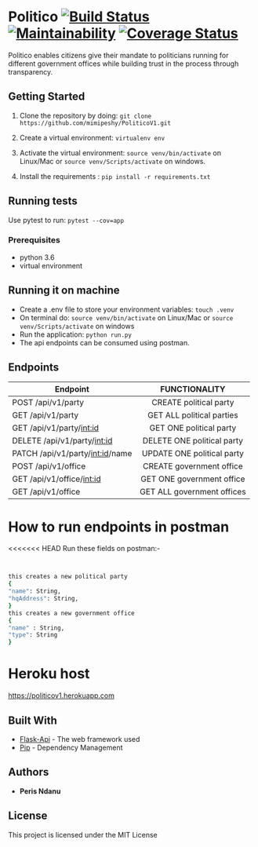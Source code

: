 # Politico       [![Build Status](https://travis-ci.org/mimipeshy/PoliticoV1.svg?branch=develop)](https://travis-ci.org/mimipeshy/PoliticoV1)   [![Maintainability](https://api.codeclimate.com/v1/badges/10436f3ef6f9d5bc5d88/maintainability)](https://codeclimate.com/github/mimipeshy/PoliticoV1/maintainability)  [![Coverage Status](https://coveralls.io/repos/github/mimipeshy/PoliticoV1/badge.svg?branch=develop)](https://coveralls.io/github/mimipeshy/PoliticoV1?branch=develop)

Politico enables citizens give their mandate to politicians running for different government offices
while building trust in the process through transparency.

## Getting Started

1) Clone the repository by doing: `git clone https://github.com/mimipeshy/PoliticoV1.git`

2) Create a virtual environment: `virtualenv env`

3) Activate the virtual environment: `source venv/bin/activate` on Linux/Mac  or `source venv/Scripts/activate` on windows.

4) Install the requirements : `pip install -r requirements.txt`


## Running tests
Use pytest to run: `pytest --cov=app` 

### Prerequisites
-   python 3.6
-   virtual environment


## Running it on machine
- Create a .env file to store your environment variables: `touch .venv`
- On terminal do: `source venv/bin/activate` on Linux/Mac  or `source venv/Scripts/activate` on windows
- Run the application: `python run.py`
- The api endpoints can be consumed using postman.

## Endpoints
| Endpoint                                | FUNCTIONALITY                      | 
| ----------------------------------------|:----------------------------------:|                  
| POST  /api/v1/party                     | CREATE political party             |   
| GET  /api/v1/party                      | GET ALL political parties          |                                                                 
| GET  /api/v1/party/<int:id>             | GET ONE political party            |                                                                   
| DELETE  /api/v1/party/<int:id>          | DELETE ONE political party         |                                                                  
| PATCH /api/v1/party/<int:id>/name       | UPDATE ONE political party         |                                                                   
| POST  /api/v1/office                    | CREATE government office           |                                     
| GET  /api/v1/office/<int:id>            | GET ONE government office          |                                                                  
| GET  /api/v1/office                     | GET ALL government offices         |                                                                   

# How to run endpoints in postman
<<<<<<< HEAD
Run these fields on  postman:-

```bash


this creates a new political party
{
"name": String,
"hqAddress": String,
}
this creates a new government office
{
"name" : String,
"type": String
}

```


# Heroku host

https://politicov1.herokuapp.com

## Built With
* [Flask-Api](http://flask.pocoo.org/docs/1.0/api/) -  The web framework used
* [Pip](https://pypi.python.org/pypi/pip) -  Dependency Management

## Authors
* **Peris Ndanu** 

## License

This project is licensed under the MIT License